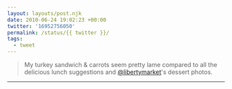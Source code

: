 ```yaml
---
layout: layouts/post.njk
date: 2010-06-24 19:02:23 +00:00
twitter: '16952756050'
permalink: /status/{{ twitter }}/
tags: 
  - tweet
---
```


> My turkey sandwich & carrots seem pretty lame compared to all the delicious lunch suggestions and [@libertymarket](https://twitter.com/libertymarket)'s dessert photos.

---
